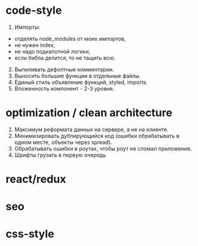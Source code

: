 # code-style
1. Импорты:
- отделять node_modules от моих импортов,
- не нужен index,
- не надо подкапотной логики,
- если библа делится, то не тащить всю.
2. Выпиливать дефолтные комментарии.
3. Выносить большие функции в отдельные файлы.
4. Единый стиль объявление функций, styled, imports.
5. Вложенность компонент - 2-3 уровня.

# optimization / clean architecture
1. Максимум реформата данных на сервере, а не на клиенте.
2. Минимизировать дублирующийся код (ошибки обрабатывать в одном месте, объекты через spread).
3. Обрабатывать ошибки в роутах, чтобы роут не сломал приложение.
4. Шрифты грузить в первую очередь

# react/redux

# seo

# css-style
